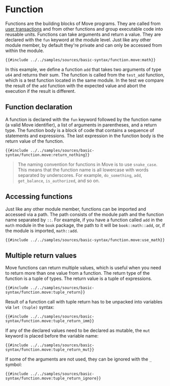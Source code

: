 # Function

Functions are the building blocks of Move programs. They are called from [user transactions](../concepts/user-interaction.md) and from other functions and group executable code into reusable units. Functions can take arguments and return a value. They are declared with the `fun` keyword at the module level. Just like any other module member, by default they're private and can only be accessed from within the module.

```move
{{#include ../../samples/sources/basic-syntax/function.move:math}}
```

In this example, we define a function `add` that takes two arguments of type `u64` and returns their sum. The function is called from the `test_add` function, which is a test function located in the same module. In the test we compare the result of the `add` function with the expected value and abort the execution if the result is different.

## Function declaration

A function is declared with the `fun` keyword followed by the function name (a valid Move identifier), a list of arguments in parentheses, and a return type. The function body is a block of code that contains a sequence of statements and expressions. The last expression in the function body is the return value of the function.

```move
{{#include ../../samples/sources/basic-syntax/function.move:return_nothing}}
```

> The naming convention for functions in Move is to use `snake_case`. This means that the function name is all lowercase with words separated by underscores. For example, `do_something`, `add`, `get_balance`, `is_authorized`, and so on.

## Accessing functions

Just like any other module member, functions can be imported and accessed via a path. The path consists of the module path and the function name separated by `::`. For example, if you have a function called `add` in the `math` module in the `book` package, the path to it will be `book::math::add`, or, if the module is imported, `math::add`.

```move
{{#include ../../samples/sources/basic-syntax/function.move:use_math}}
```

## Multiple return values

Move functions can return multiple values, which is useful when you need to return more than one value from a function. The return type of the function is a tuple of types. The return value is a tuple of expressions.

```move
{{#include ../../samples/sources/basic-syntax/function.move:tuple_return}}
```

Result of a function call with tuple return has to be unpacked into variables via `let (tuple)` syntax:

```move
{{#include ../../samples/sources/basic-syntax/function.move:tuple_return_imm}}
```

If any of the declared values need to be declared as mutable, the `mut` keyword is placed before the variable name:

```move
{{#include ../../samples/sources/basic-syntax/function.move:tuple_return_mut}}
```

If some of the arguments are not used, they can be ignored with the `_` symbol:

```move
{{#include ../../samples/sources/basic-syntax/function.move:tuple_return_ignore}}
```
